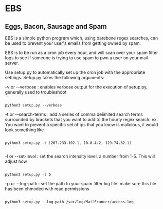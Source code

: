 # EBS
## Eggs, Bacon, Sausage and Spam

EBS is a simple python program which, using barebone regex searches, can be used to prevent your user's emails from getting owned by spam.

EBS is to be run as a cron job every hour, and will scan over your spam filter logs to see if someone is trying to use spam to pwn a user on your mail server.

Use setup.py to automatically set up the cron job with the appropriate settings. Setup.py takes the following arguments:

-v or --verbose  :  enables verbose output for the execution of setup.py, generally used to troubleshoot 
```

python3 setup.py --verbose

```

-t or --search-terms  :  add a series of comma delimited search terms surrounded by brackets that you want to add to the hourly regex search. 
  ex. You want to prevent a specific set of ips that you know is malicious, it would look something like
```
  
python3 setup.py -t [207.233.102.1, 10.8.4.2, 129.74.32.1]
  
```
  
-l or --set-level  :  set the search intensity level, a number from 1-5. This will adjust how 
```

python3 setup.py -l 5

```
  
-p or --log-path  :  set the path to your spam filter log file. make sure this file has been chmoded with read permissions
```

python3 setup.py --log-path /var/log/MailScanner/access.log

```
